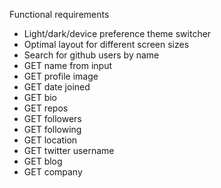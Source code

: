 
Functional requirements 

* Light/dark/device preference theme switcher
* Optimal layout for different screen sizes
* Search for github users by name
* GET name from input
* GET profile image
* GET date joined
* GET bio
* GET repos
* GET followers
* GET following
* GET location
* GET twitter username
* GET blog
* GET company